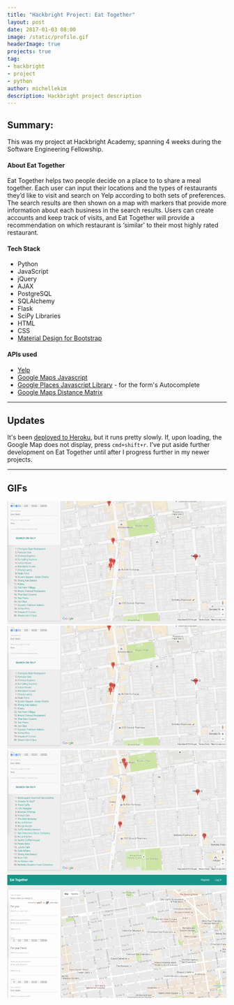 ```yaml
---
title: "Hackbright Project: Eat Together"
layout: post
date: 2017-01-03 08:00
image: /static/profile.gif
headerImage: true
projects: true
tag:
- hackbright
- project
- python
author: michellekim
description: Hackbright project description
---
```


## Summary:

This was my project at Hackbright Academy, spanning 4 weeks during the Software Engineering Fellowship.

#### About Eat Together

Eat Together helps two people decide on a place to to share a meal together. Each user can input their locations and the types of restaurants they’d like to visit and search on Yelp according to both sets of preferences. The search results are then shown on a map with markers that provide more information about each business in the search results. Users can create accounts and keep track of visits, and Eat Together will provide a recommendation on which restaurant is ‘similar’ to their most highly rated restaurant.

#### Tech Stack
- Python
- JavaScript
- jQuery
- AJAX
- PostgreSQL
- SQLAlchemy
- Flask
- SciPy Libraries
- HTML
- CSS
- [Material Design for Bootstrap](http://fezvrasta.github.io/bootstrap-material-design/)

#### APIs used
- [Yelp](#https://www.yelp.com/developers/documentation/v3)
- [Google Maps Javascript](https://developers.google.com/maps/documentation/javascript/)
- [Google Places Javascript Library](https://developers.google.com/places/javascript/) - for the form's Autocomplete
- [Google Maps Distance Matrix](https://developers.google.com/maps/documentation/distance-matrix/intro)

---

## Updates
It's been [deployed to Heroku](https://eatog.herokuapp.com/), but it runs pretty slowly.  If, upon loading, the Google Map does not display, press `cmd+shift+r`.  I've put aside further development on Eat Together until after I progress further in my newer projects.

___

## GIFs
![Filling out the form generates a list of search results from Yelp and generates markers on the Google Map](../static/et1.gif)
![You can log a visit to a restaurant by rating it, recording the date of the visit, and saving it to your profile - which on the back-end, saves this information to the PostgreSQL database](../static/et2.gif)
![The search results are dynamically-generated Yelp links, and the map markers are embedded with Yelp restaurant information](../static/et3.gif)
![](../static/et4.gif)
